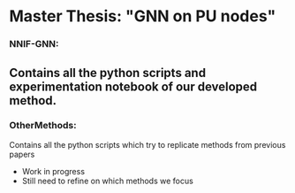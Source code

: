# Master Thesis: "GNN on PU nodes"
### NNIF-GNN:
Contains all the python scripts and experimentation notebook of our developed method.
 ----

### OtherMethods:
Contains all the python scripts which try to replicate methods from previous papers
- Work in progress 
- Still need to refine on which methods we focus